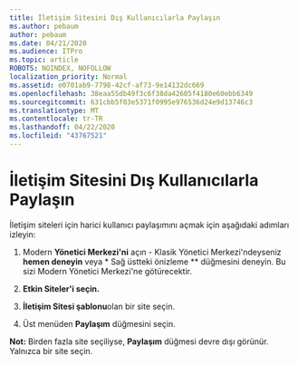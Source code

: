```yaml
---
title: İletişim Sitesini Dış Kullanıcılarla Paylaşın
ms.author: pebaum
author: pebaum
ms.date: 04/21/2020
ms.audience: ITPro
ms.topic: article
ROBOTS: NOINDEX, NOFOLLOW
localization_priority: Normal
ms.assetid: e0701ab9-7798-42cf-af73-9e14132dc669
ms.openlocfilehash: 38eaa55db49f3c6f38da42605f4180e60ebb6349
ms.sourcegitcommit: 631cbb5f03e5371f0995e976536d24e9d13746c3
ms.translationtype: MT
ms.contentlocale: tr-TR
ms.lasthandoff: 04/22/2020
ms.locfileid: "43767521"
---
```

# <a name="share-a-communication-site-with-external-users"></a>İletişim Sitesini Dış Kullanıcılarla Paylaşın

İletişim siteleri için harici kullanıcı paylaşımını açmak için aşağıdaki adımları izleyin: 
  
1. Modern **Yönetici Merkezi'ni** açın - Klasik Yönetici Merkezi'ndeyseniz **hemen deneyin** veya * Sağ üstteki önizleme ** düğmesini deneyin. Bu sizi Modern Yönetici Merkezi'ne götürecektir. 
  
2. **Etkin Siteler'i seçin.**
  
3. **İletişim Sitesi şablonu**olan bir site seçin. 
  
4. Üst menüden **Paylaşım** düğmesini seçin. 
  
 **Not:** Birden fazla site seçiliyse, **Paylaşım** düğmesi devre dışı görünür. Yalnızca bir site seçin. 
  

